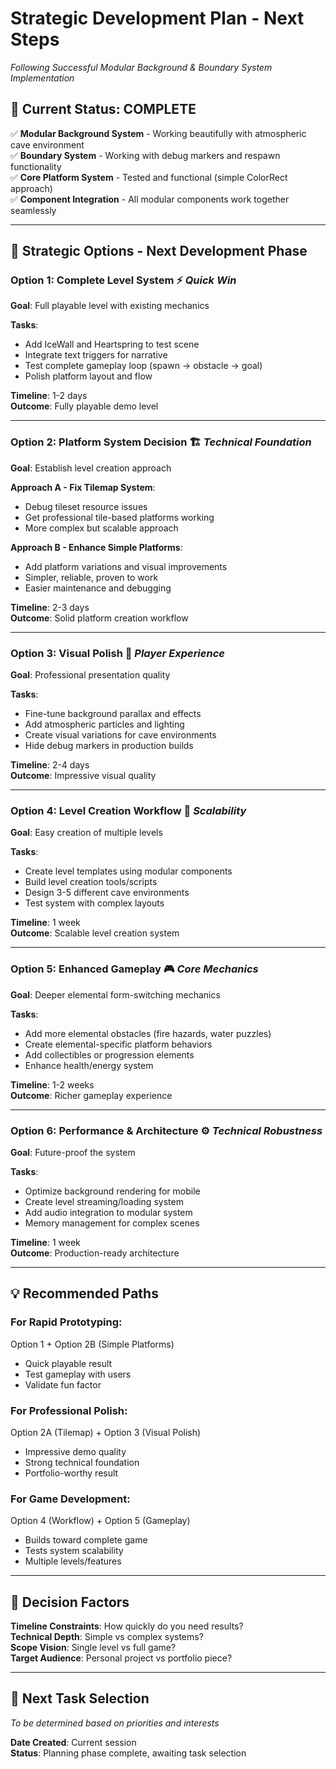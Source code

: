 # Strategic Development Plan - Next Steps
*Following Successful Modular Background & Boundary System Implementation*

## 🎉 **Current Status: COMPLETE**

✅ **Modular Background System** - Working beautifully with atmospheric cave environment  
✅ **Boundary System** - Working with debug markers and respawn functionality  
✅ **Core Platform System** - Tested and functional (simple ColorRect approach)  
✅ **Component Integration** - All modular components work together seamlessly  

---

## 🎯 **Strategic Options - Next Development Phase**

### **Option 1: Complete Level System** ⚡ *Quick Win*
**Goal**: Full playable level with existing mechanics

**Tasks**:
- Add IceWall and Heartspring to test scene
- Integrate text triggers for narrative
- Test complete gameplay loop (spawn → obstacle → goal)
- Polish platform layout and flow

**Timeline**: 1-2 days  
**Outcome**: Fully playable demo level

---

### **Option 2: Platform System Decision** 🏗️ *Technical Foundation*
**Goal**: Establish level creation approach

**Approach A - Fix Tilemap System**:
- Debug tileset resource issues
- Get professional tile-based platforms working
- More complex but scalable approach

**Approach B - Enhance Simple Platforms**:
- Add platform variations and visual improvements
- Simpler, reliable, proven to work
- Easier maintenance and debugging

**Timeline**: 2-3 days  
**Outcome**: Solid platform creation workflow

---

### **Option 3: Visual Polish** 🎨 *Player Experience*
**Goal**: Professional presentation quality

**Tasks**:
- Fine-tune background parallax and effects
- Add atmospheric particles and lighting
- Create visual variations for cave environments
- Hide debug markers in production builds

**Timeline**: 2-4 days  
**Outcome**: Impressive visual quality

---

### **Option 4: Level Creation Workflow** 📐 *Scalability*
**Goal**: Easy creation of multiple levels

**Tasks**:
- Create level templates using modular components
- Build level creation tools/scripts
- Design 3-5 different cave environments
- Test system with complex layouts

**Timeline**: 1 week  
**Outcome**: Scalable level creation system

---

### **Option 5: Enhanced Gameplay** 🎮 *Core Mechanics*
**Goal**: Deeper elemental form-switching mechanics

**Tasks**:
- Add more elemental obstacles (fire hazards, water puzzles)
- Create elemental-specific platform behaviors
- Add collectibles or progression elements
- Enhance health/energy system

**Timeline**: 1-2 weeks  
**Outcome**: Richer gameplay experience

---

### **Option 6: Performance & Architecture** ⚙️ *Technical Robustness*
**Goal**: Future-proof the system

**Tasks**:
- Optimize background rendering for mobile
- Create level streaming/loading system
- Add audio integration to modular system
- Memory management for complex scenes

**Timeline**: 1 week  
**Outcome**: Production-ready architecture

---

## 💡 **Recommended Paths**

### **For Rapid Prototyping**: 
Option 1 + Option 2B (Simple Platforms)
- Quick playable result
- Test gameplay with users
- Validate fun factor

### **For Professional Polish**:
Option 2A (Tilemap) + Option 3 (Visual Polish)
- Impressive demo quality
- Strong technical foundation
- Portfolio-worthy result

### **For Game Development**:
Option 4 (Workflow) + Option 5 (Gameplay)
- Builds toward complete game
- Tests system scalability
- Multiple levels/features

---

## 🎯 **Decision Factors**

**Timeline Constraints**: How quickly do you need results?  
**Technical Depth**: Simple vs complex systems?  
**Scope Vision**: Single level vs full game?  
**Target Audience**: Personal project vs portfolio piece?  

---

## 📝 **Next Task Selection**

*To be determined based on priorities and interests*

**Date Created**: Current session  
**Status**: Planning phase complete, awaiting task selection 